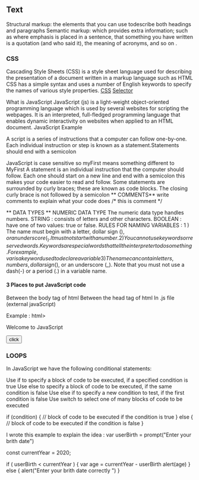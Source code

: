 ## Text
Structural markup: the elements that you can use todescribe both headings and paragraphs
Semantic markup: which provides extra information; such as where emphasis is placed in a sentence, that something you have written is a quotation (and who said it), the meaning of acronyms, and so on .
 
 ### CSS
 Cascading Style Sheets (CSS) is a style sheet language used for describing the presentation of a document written in a markup language such as HTML
 CSS has a simple syntax and uses a number of English keywords to specify the names of various style properties.
 [CSS](https://mdn.mozillademos.org/files/9461/css-declaration-small.png)
 [Selector](https://www.quertime.com/wp-content/uploads/2015/04/style-sheets.jpg)

 What is JavaScript
JavaScript (js) is a light-weight object-oriented programming language which is used by several websites for scripting the webpages. It is an interpreted, full-fledged programming language that enables dynamic interactivity on websites when applied to an HTML document.
JavaScript Example
<script>  
document.write("Hello JavaScript by JavaScript");  
</script>  

A script is a series of instructions that a computer can follow one-by-one.
Each individual instruction or step is known as a statement.Statements should end with a semicolon

JavaScript is case sensitive so myFirst means something different to MyFirst
A statement is an individual instruction that the computer should follow. Each one should start on a new line and end with a semicolon this makes your code easier to read and follow.
Some statements are surrounded by curly braces; these are known as code blocks. The closing curly brace is not followed by a semicolon
** COMMENTS**
write comments to explain what your code does /* this is comment */

** DATA TYPES **
NUMERIC DATA TYPE The numeric data type handles numbers.
STRING : consists of letters and other characters.
BOOLEAN : have one of two values: true or false.
RULES FOR NAMING VARIABLES : 1 ) The name must begin with a letter, dollar sign ($),or an underscore (_). It must not startwith a number.
2) You cannot use keywords or reserved words. Keywords are special words that tell the interpreter to do something. For example, var is a keyword used to declare a variable
3) The name can contain letters, numbers, dollar sign ($), or an underscore (_). Note that you must not use a dash(-) or a period (.) in a variable name.

 #### 3 Places to put JavaScript code
Between the body tag of html
Between the head tag of html
In .js file (external javaScript)

Example :
html>  
<head>  
<script type="text/javascript">  
function msg(){  
 alert("Hello Javatpoint");  
}  
</script>  
</head>  
<body>  
<p>Welcome to JavaScript</p>  
<form>  
<input type="button" value="click" onclick="msg()"/>  
</form>  
</body>  
</html>  

### LOOPS
In JavaScript we have the following conditional statements:

Use if to specify a block of code to be executed, if a specified condition is true
Use else to specify a block of code to be executed, if the same condition is false
Use else if to specify a new condition to test, if the first condition is false
Use switch to select one of many blocks of code to be executed

if (condition) {
  // block of code to be executed if the condition is true
} else {
  // block of code to be executed if the condition is false
}

I wrote this example to explain the idea :
var userBirth = prompt("Enter your brith date")

const currentYear = 2020;

if ( userBirth < currentYear ) {
     var age = currentYear - userBirth
     alert(age)
} else {
  alert("Enter your brith date correctly ")
}








